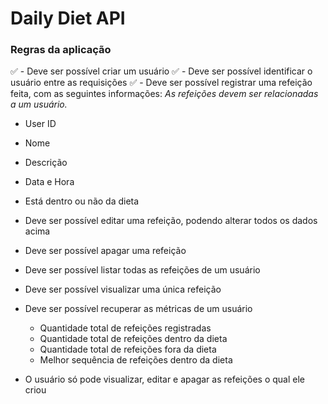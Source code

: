 # Daily Diet API

### Regras da aplicação

✅ - Deve ser possível criar um usuário
✅ - Deve ser possível identificar o usuário entre as requisições
✅ - Deve ser possível registrar uma refeição feita, com as seguintes informações:
_As refeições devem ser relacionadas a um usuário._

- User ID
- Nome
- Descrição
- Data e Hora
- Está dentro ou não da dieta

- Deve ser possível editar uma refeição, podendo alterar todos os dados acima
- Deve ser possível apagar uma refeição
- Deve ser possível listar todas as refeições de um usuário
- Deve ser possível visualizar uma única refeição
- Deve ser possível recuperar as métricas de um usuário
  - Quantidade total de refeições registradas
  - Quantidade total de refeições dentro da dieta
  - Quantidade total de refeições fora da dieta
  - Melhor sequência de refeições dentro da dieta
- O usuário só pode visualizar, editar e apagar as refeições o qual ele criou
